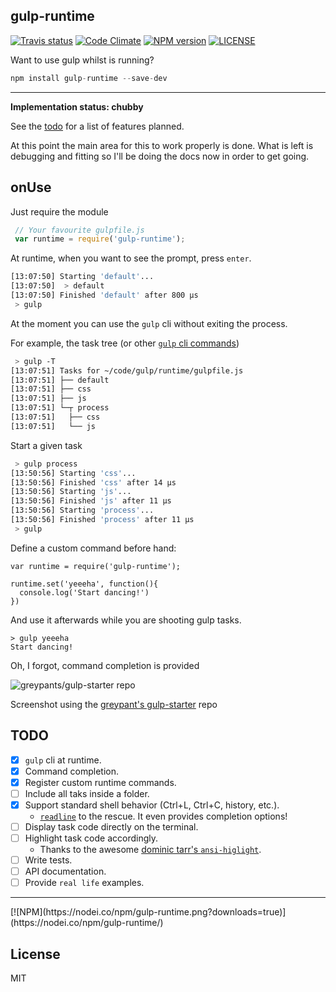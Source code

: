 ## gulp-runtime
[![Travis status](https://travis-ci.org/stringparser/gulp-runtime.svg?branch=master)](https://travis-ci.org/stringparser/gulp-runtime/builds)
[![Code Climate](https://codeclimate.com/github/stringparser/gulp-runtime.png)](https://codeclimate.com/github/stringparser/gulp-runtime)
[![NPM version](https://badge.fury.io/js/gulp-runtime.svg)](http://badge.fury.io/js/gulp-runtime)
[![LICENSE](http://img.shields.io/packagist/l/doctrine/orm.svg)](http://opensource.org/licenses/MIT)

 Want to use gulp whilst is running?
 ```js
 npm install gulp-runtime --save-dev
 ```

<hr>
<b>Implementation status: chubby</b>

See the [todo](#todo) for a list of features planned.

At this point the main area for this to work properly is done. What is left is debugging and fitting so I'll be doing the docs now in order to get going.

## onUse

Just require the module

```js
 // Your favourite gulpfile.js
 var runtime = require('gulp-runtime');
```

At runtime, when you want to see the prompt, press `enter`.

```bash
[13:07:50] Starting 'default'...
[13:07:50]  > default
[13:07:50] Finished 'default' after 800 μs
 > gulp
```
At the moment you can use the `gulp` cli without exiting the process.

For example, the task tree (or other [`gulp` cli commands](https://github.com/gulpjs/gulp/blob/master/docs/CLI.md))

```bash
 > gulp -T
[13:07:51] Tasks for ~/code/gulp/runtime/gulpfile.js
[13:07:51] ├── default
[13:07:51] ├── css
[13:07:51] ├── js
[13:07:51] └─┬ process
[13:07:51]   ├── css
[13:07:51]   └── js
```
Start a given task

```bash
 > gulp process
[13:50:56] Starting 'css'...
[13:50:56] Finished 'css' after 14 μs
[13:50:56] Starting 'js'...
[13:50:56] Finished 'js' after 11 μs
[13:50:56] Starting 'process'...
[13:50:56] Finished 'process' after 11 μs
 > gulp
```

Define a custom command before hand:

```
var runtime = require('gulp-runtime');

runtime.set('yeeeha', function(){
  console.log('Start dancing!')
})
```

And use it afterwards while you are shooting gulp tasks.

```
> gulp yeeeha
Start dancing!

```

Oh, I forgot, command completion is provided

![greypants/gulp-starter repo](https://raw.githubusercontent.com/stringparser/gulp-runtime/master/img/completion.png)

Screenshot using the [greypant's gulp-starter](https://github.com/greypants/gulp-starter) repo


## TODO

 - [X] `gulp` cli at runtime.
 - [X] Command completion.
 - [X] Register custom runtime commands.
 - [ ] Include all taks inside a folder.
 - [X] Support standard shell behavior (Ctrl+L, Ctrl+C, history, etc.).
    * [`readline`](http://nodejs.org/api/readline.html) to the rescue. It even provides completion options!
 - [ ] Display task code directly on the terminal.
 - [ ] Highlight task code accordingly.
    * Thanks to the awesome [dominic tarr's `ansi-higlight`](https://github.com/dominictarr/ansi-highlight).
 - [ ] Write tests.
 - [ ] API documentation.
 - [ ] Provide `real life` examples.

<hr>
[![NPM](https://nodei.co/npm/gulp-runtime.png?downloads=true)](https://nodei.co/npm/gulp-runtime/)

## License

MIT
